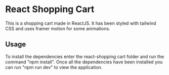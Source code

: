 # React Shopping Cart

This is a shopping cart made in ReactJS. It has been styled with tailwind CSS and uses framer motion for some animations.

## Usage

To install the dependencies enter the react-shopping cart folder and run the command "npm install". Once all the dependencies have been installed you can run "npm run dev" to view the application.

